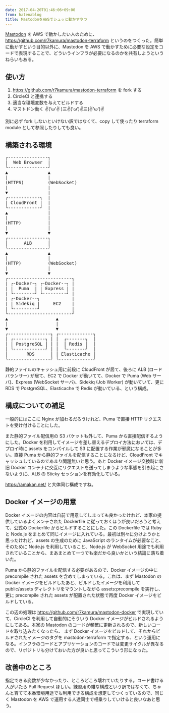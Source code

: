 ```yaml
---
date: 2017-04-20T01:46:06+09:00
from: hatenablog
title: MastodonをAWSでシュッと動かすやつ
---
```


<p><a href="https://github.com/tootsuite/mastodon">Mastodon</a> を AWS で動かしたい人のために、<a href="https://github.com/r7kamura/mastodon-terraform">https://github.com/r7kamura/mastodon-terraform</a> というのをつくった。簡単に動かすという目的以外に、Mastodon を AWS で動かすために必要な設定をコードで表現することで、どういうインフラが必要になるのかを共有しようというねらいもある。</p>

<h2>使い方</h2>

<ol>
<li>
<a href="https://github.com/r7kamura/mastodon-terraform">https://github.com/r7kamura/mastodon-terraform</a> を fork する</li>
<li>CircleCI と連携する</li>
<li>適当な環境変数を与えてビルドする</li>
<li>マストドン動く ✌(‘ω'✌ )三✌('ω’)✌三(✌'ω')✌</li>
</ol>


<p>別に必ず fork しないといけない訳ではなくて、copy して使ったり terraform module として参照したりしても良い。</p>

<h2>構築される環境</h2>

<pre class="code" data-lang="" data-unlink>┌---------------┐
|  Web Browser  |
└---------------┘
▲               ▲
|               |
(HTTPS)         (WebSocket)
|               |
▼               |
┌------------┐  |
| CloudFront |  |
└------------┘  |
▲               |
|               |
(HTTP)          |
|               |
▼               ▼
┌---------------┐
|      ALB      |
└---------------┘
▲               ▲
|               |
(HTTP)          (WebSocket)
|               |
▼               ▼
┌------------------------┐
| ┌-Docker-┐ ┌-Docker--┐ |
| |  Puma  | | Express | |
| └--------┘ └---------┘ |
| ┌-Docker--┐            |
| | Sidekiq |     EC2    |
| └---------┘            |
└------------------------┘
▲                  ▲
|                  |
▼                  ▼
┌----------------┐ ┌-------------┐
| ┌------------┐ | |  ┌-------┐  |
| | PostgreSQL | | |  | Redis |  |
| └------------┘ | |  └-------┘  |
|       RDS      | | Elasticache |
└----------------┘ └-------------┘</pre>


<p>静的ファイルのキャッシュ用に前段に CloudFront が居て、後ろに ALB (ロードバランサー) が居て、EC2 で Docker が動いてて、Docker で Puma (Web サーバ)、Express (WebSocket サーバ)、Sidekiq (Job Worker) が動いていて、更に RDS で PostgreSQL、Elasticache で Redis が動いている、という構成。</p>

<h2>構成についての補足</h2>

<p>一般的にはここに Nginx が加わるだろうけれど、Puma で直接 HTTP リクエストを受け付けることにした。</p>

<p>また静的ファイル配信用の S3 バケットも外して、Puma から直接配信するようにした。Docker を利用してイメージを差し替えるデプロイ方法においては、デプロイ時に assets をコンパイルして S3 に配置する作業が邪魔になることが多い。直接 Puma から静的ファイルを配信することになるけど、CloudFront でキャッシュしているのであまり問題無いと思う。あと Docker イメージ交換時に新旧 Docker コンテナに交互にリクエストを送ってしまうような事態を引き起こさないように、ALB の Sticky セッションを有効化している。</p>

<p><a href="https://amakan.net/">https://amakan.net/</a> と大体同じ構成ですね。</p>

<h2>Docker イメージの用意</h2>

<p>Docker イメージの内容は自前で用意してしまっても良かったけれど、本家の提供しているよくメンテされた Dockerfile に従っておくほうが良いだろうと考えて、公式の Dockerfile からビルドすることにした。この Dockerfile では Ruby と Node.js をまとめて同じイメージに入れている。最初は別々に分けようかと思ったけれど、assets の生成のために JavaScript のランタイムが必要なこと、そのために Node.js を利用していること、Node.js が WebSocket 用途でも利用されていることから、まあまとめて一つでも楽だから良いかという結論に落ち着いた。</p>

<p>Puma から静的ファイルを配信する必要があるので、Docker イメージの中に precompile された assets を含めてしまっている。これは、まず Mastodon の Docker イメージをビルドしたあと、ビルドしたイメージを利用して public/assets ディレクトリをマウントしながら assets:precompile を実行し、更に precompile された assets が配置された状態で再度 Docker イメージをビルドしている。</p>

<p>この辺の処理は <a href="https://github.com/r7kamura/mastodon-docker">https://github.com/r7kamura/mastodon-docker</a> で実現していて、CircleCI を利用して自動的にそういう Docker イメージがビルドされるようにしてある。本家の Mastodon のコードが頻繁に更新されるので、新しいコードを取り込みたくなったら、 まず
 Docker イメージをビルドして、それからビルドされたイメージのタグを mastodon-terraform で指定する、という運用になる。インフラのコードとアプリケーションのコードでは変更サイクルが異なるので、リポジトリも分けておいた方が良いと思ってこういう形になった。</p>

<h2>改善中のところ</h2>

<p>指定できる変数が少なかったり、ところどころ壊れていたりする。コード書ける人がいたら Pull Request ほしい。練習用の雑な構成という訳ではなくて、ちゃんと育てて本番環境用途でも利用できる構成を想定してつくっているので、同じく Mastodon を AWS で運用する人達同士で相乗りしていけると良いなあと思う。</p>

